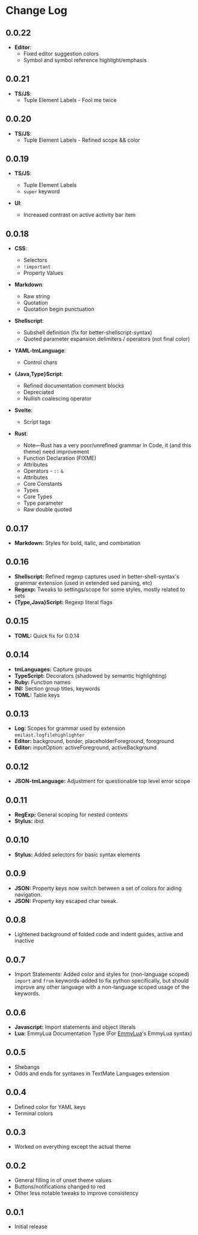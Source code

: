 # Change Log

## 0.0.22

- __Editor__:
    - Fixed editor suggestion colors
    - Symbol and symbol reference highlight/emphasis

## 0.0.21

- __TS/JS__:
    - Tuple Element Labels - Fool me twice

## 0.0.20

- __TS/JS__:
    - Tuple Element Labels - Refined scope && color

## 0.0.19

- __TS/JS__:
    - Tuple Element Labels
    - `super` keyword

- __UI__:
    - Increased contrast on active activity bar item

## 0.0.18

- __CSS__:
    - Selectors
    - `!important`
    - Property Values

- __Markdown__:
    - Raw string
    - Quotation
    - Quotation begin punctuation

- __Shellscript__:
    - Subshell definition (fix for better-shellscript-syntax)
    - Quoted parameter expansion delimiters / operators (not final color)

- __YAML-tmLanguage__:
    - Control chars

- __{Java,Type}Script__:
    - Refined documentation comment blocks
    - Depreciated
    - Nullish coalescing operator

- __Svelte__:
    - Script tags

- __Rust__:
    - Note—Rust has a very poor/unrefined grammar in Code, it (and this theme) need improvement
    - Function Declaration (FIXME)
    - Attributes
    - Operators - `::` `&`
    - Attributes
    - Core Constants
    - Types
    - Core Types
    - Type parameter
    - Raw double quoted

## 0.0.17

- __Markdown:__ Styles for bold, italic, and combination

## 0.0.16

- __Shellscript:__ Refined regexp captures used in better-shell-syntax's grammar extension (used in extended sed parsing, etc)
- __Regexp:__ Tweaks to settings/scope for some styles, mostly related to sets
- __{Type,Java}Script:__ Regexp literal flags

## 0.0.15

- __TOML:__ Quick fix for 0.0.14

## 0.0.14

- __tmLanguages:__ Capture groups
- __TypeScript:__ Decorators (shadowed by semantic highlighting)
- __Ruby:__ Function names
- __INI:__ Section group titles, keywords
- __TOML:__ Table keys

## 0.0.13

- __Log:__ Scopes for grammar used by extension `emilast.logfilehighlighter`
- __Editor:__ background, border, placeholderForeground, foreground
- __Editor:__ inputOption: activeForeground, activeBackground

## 0.0.12

- __JSON-tmLanguage:__ Adjustment for questionable top level error scope

## 0.0.11

- __RegExp:__ General scoping for nested contexts
- __Stylus:__ _ibid._

## 0.0.10

- __Stylus:__ Added selectors for basic syntax elements

## 0.0.9

- __JSON:__ Property keys now switch between a set of colors for aiding navigation.
- __JSON:__ Property key escaped char tweak.

## 0.0.8

- Lightened background of folded code and indent guides, active and inactive

## 0.0.7

- Import Statements: Added color and styles for (non-language scoped) `import`
  and `from` keywords-added to fix python specifically, but should improve any
  other language with a non-language scoped usage of the keywords.

## 0.0.6

- __Javascript:__ Import statements and object literals
- __Lua:__ EmmyLua Documentation Type (For [EmmyLua](https://marketplace.visualstudio.com/items?itemName=tangzx.emmylua)'s EmmyLua syntax)

## 0.0.5

- Shebangs
- Odds and ends for syntaxes in TextMate Languages extension

## 0.0.4

- Defined color for YAML keys
- Terminal colors

## 0.0.3

- Worked on everything except the actual theme

## 0.0.2

- General filling in of unset theme values
- Buttons/notifications changed to red
- Other less notable tweaks to improve consistency

## 0.0.1

- Initial release
